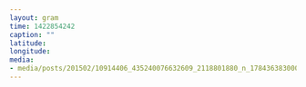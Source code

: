 ```yaml
---
layout: gram
time: 1422854242
caption: ""
latitude: 
longitude: 
media:
- media/posts/201502/10914406_435240076632609_2118801880_n_17843638300000351.jpg
---
```

